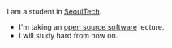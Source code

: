 I am a student in [SeoulTech](https://www.seoultech.ac.kr/).

* I'm taking an [open source software](https://ko.wikipedia.org/wiki/%EC%98%A4%ED%94%88_%EC%86%8C%EC%8A%A4_%EC%86%8C%ED%94%84%ED%8A%B8%EC%9B%A8%EC%96%B4) lecture.
* I will study hard from now on.